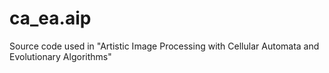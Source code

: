 # ca_ea.aip
Source code used in "Artistic Image Processing with Cellular Automata and Evolutionary Algorithms"
